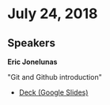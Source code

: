 # July 24, 2018

## Speakers

**Eric Jonelunas**

"Git and Github introduction"
 - [Deck (Google Slides)](https://docs.google.com/presentation/d/1qij-A_zdh4PArRMWQum2ncj3jCFSt62xufPk03yqX4A/edit?usp=sharing)